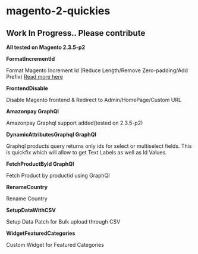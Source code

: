 # magento-2-quickies

## Work In Progress.. Please contribute

**All tested on Magento 2.3.5-p2**

**FormatIncrementId**

Format Magento Increment Id (Reduce Length/Remove Zero-padding/Add Prefix) [Read more here](https://www.classyllama.com/blog/m2-incrementid)

**FrontendDisable**

Disable Magento frontend & Redirect to Admin/HomePage/Custom URL

**Amazonpay GraphQl**

Amazonpay Graphql support added(tested on 2.3.5-p2)

**DynamicAttributesGraphql GraphQl**

Graphql products query returns only ids for select or multiselect fields. This is quickfix which will allow to get Text Labels as well as Id Values.

**FetchProductById GraphQl**

Fetch Product by productid using GraphQl

**RenameCountry**

Rename Country

**SetupDataWithCSV**

Setup Data Patch for Bulk upload through CSV

**WidgetFeaturedCategories**

Custom Widget for Featured Categories
